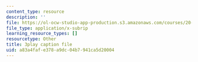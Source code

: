 ```yaml
---
content_type: resource
description: ''
file: https://ol-ocw-studio-app-production.s3.amazonaws.com/courses/20-219-becoming-the-next-bill-nye-writing-and-hosting-the-educational-show-january-iap-2015/a83a4fafe378a9dc04b7941ca5d20004_aFwEKt4rD9w.srt
file_type: application/x-subrip
learning_resource_types: []
resourcetype: Other
title: 3play caption file
uid: a83a4faf-e378-a9dc-04b7-941ca5d20004
---
```

